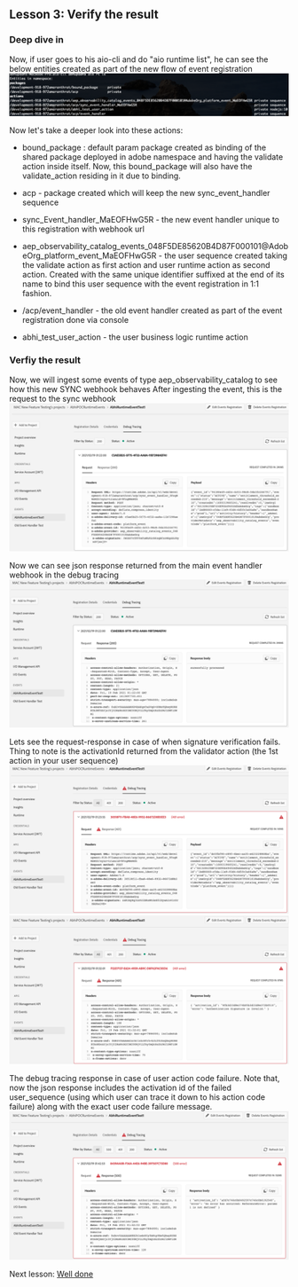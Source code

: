 ## Lesson 3: Verify the result

### Deep dive in
Now, if user goes to his aio-cli and do "aio runtime list", he can see the below entities created as part of the new flow of event registration
![cli](assets/13.png)

Now let's take a deeper look into these actions:
- bound_package : default param package created as binding of the shared package deployed in adobe namespace and having the validate action inside itself. Now, this bound_package will also have the validate_action residing in it due to binding.
- acp - package created which will keep the new sync_event_handler sequence
- sync_Event_handler_MaEOFHwG5R - the new event handler unique to this registration with webhook url
- aep_observability_catalog_events_048F5DE85620B4D87F000101@AdobeOrg_platform_event_MaEOFHwG5R - the user sequence created taking the validate action as first action and user runtime action as second action. Created with the same unique identifier suffixed at the end of its name to bind this user sequence with the event registration in 1:1 fashion.
-  /acp/event_handler - the old event handler created as part of the event registration done via console

- abhi_test_user_action - the user business logic runtime action

### Verfiy the result
Now, we will ingest some events of type aep_observability_catalog  to see how this new SYNC webhook behaves
After ingesting the event, this is the request to the sync webhook
![console](assets/14.png)

 Now we can see json response returned from the main event handler webhook in the debug tracing
![console](assets/15.png)

Lets see the request-response in case of when signature verification fails. Thing to note is the activationId returned from the validator action (the 1st action in your user sequence)
![console](assets/16.png)
![console](assets/17.png)

The debug tracing response in case of user action code failure. Note that, now the json response includes the activation id of the failed user_sequence (using which user can trace it down to his action code failure) along with the exact user code failure message.
![console](assets/18.png)

Next lesson: [Well done](welldone.md)